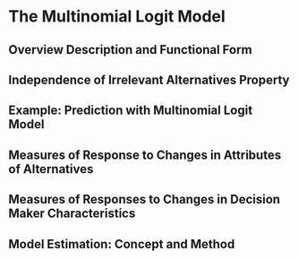 # The Multinomial Logit Model

## Overview Description and Functional Form


## Independence of Irrelevant Alternatives Property

## Example: Prediction with Multinomial Logit Model

## Measures of Response to Changes in Attributes of Alternatives

## Measures of Responses to Changes in Decision Maker Characteristics

## Model Estimation: Concept and Method


